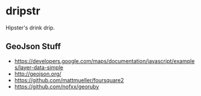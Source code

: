 # dripstr

Hipster's drink drip.

## GeoJson Stuff

 * https://developers.google.com/maps/documentation/javascript/examples/layer-data-simple
 * http://geojson.org/
 * https://github.com/mattmueller/foursquare2
 * https://github.com/nofxx/georuby
